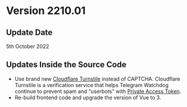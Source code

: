 # Version 2210.01

## Update Date
5th October 2022

## Updates Inside the Source Code
- Use brand new [Cloudflare Turnstile](https://blog.cloudflare.com/turnstile-private-captcha-alternative/) instead of CAPTCHA. Cloudflare Turnstile is a verification service that helps Telegram Watchdog continue to prevent spam and “userbots” with [Private Access Token](https://blog.cloudflare.com/eliminating-captchas-on-iphones-and-macs-using-new-standard/).
- Re-build frontend code and upgrade the version of Vue to 3.